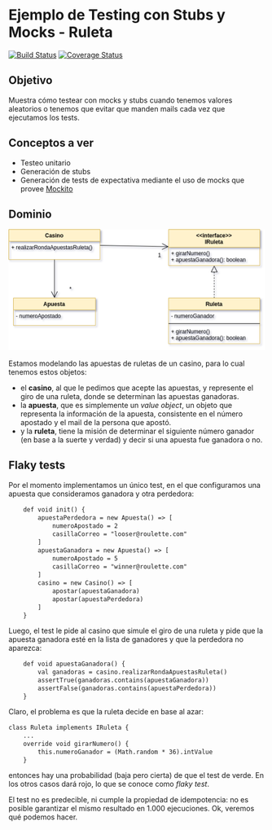 
# Ejemplo de Testing con Stubs y Mocks - Ruleta


[![Build Status](https://travis-ci.com/uqbar-project/eg-ruleta-xtend.svg?branch=01-initial-flaky-tests)](https://travis-ci.com/uqbar-project/eg-ruleta-xtend) [![Coverage Status](https://coveralls.io/repos/github/uqbar-project/eg-ruleta-xtend/badge.svg?branch=master)](https://coveralls.io/github/uqbar-project/eg-ruleta-xtend?branch=01-initial-flaky-tests)


## Objetivo

Muestra cómo testear con mocks y stubs cuando tenemos valores aleatorios o tenemos que evitar que manden mails cada vez que ejecutamos los tests.

## Conceptos a ver

* Testeo unitario
* Generación de stubs 
* Generación de tests de expectativa mediante el uso de mocks que provee [Mockito](http://site.mockito.org/)

## Dominio

![diagrama-clases](./images/Ruleta-Diagrama-Clases.png)

Estamos modelando las apuestas de ruletas de un casino, para lo cual tenemos estos objetos:

- el **casino**, al que le pedimos que acepte las apuestas, y represente el giro de una ruleta, donde se determinan las apuestas ganadoras.
- la **apuesta**, que es simplemente un _value object_, un objeto que representa la información de la apuesta, consistente en el número apostado y el mail de la persona que apostó.
- y la **ruleta**, tiene la misión de determinar el siguiente número ganador (en base a la suerte y verdad) y decir si una apuesta fue ganadora o no.

## Flaky tests

Por el momento implementamos un único test, en el que configuramos una apuesta que consideramos ganadora y otra perdedora:

```xtend
	def void init() {
		apuestaPerdedora = new Apuesta() => [
			numeroApostado = 2
			casillaCorreo = "looser@roulette.com" 
		]
		apuestaGanadora = new Apuesta() => [
			numeroApostado = 5
			casillaCorreo = "winner@roulette.com" 
		]
		casino = new Casino() => [
			apostar(apuestaGanadora)
			apostar(apuestaPerdedora)
		]
	}
```

Luego, el test le pide al casino que simule el giro de una ruleta y pide que la apuesta ganadora esté en la lista de ganadores y que la perdedora no aparezca:

```xtend
	def void apuestaGanadora() {
		val ganadoras = casino.realizarRondaApuestasRuleta()
		assertTrue(ganadoras.contains(apuestaGanadora))
		assertFalse(ganadoras.contains(apuestaPerdedora))
	}
```

Claro, el problema es que la ruleta decide en base al azar:

```xtend
class Ruleta implements IRuleta {
	...
	override void girarNumero() {
		this.numeroGanador = (Math.random * 36).intValue
	}
```

entonces hay una probabilidad (baja pero cierta) de que el test de verde. En los otros casos dará rojo, lo que se conoce como _flaky test_.

El test no es predecible, ni cumple la propiedad de idempotencia: no es posible garantizar el mismo resultado en 1.000 ejecuciones. Ok, veremos qué podemos hacer.

 